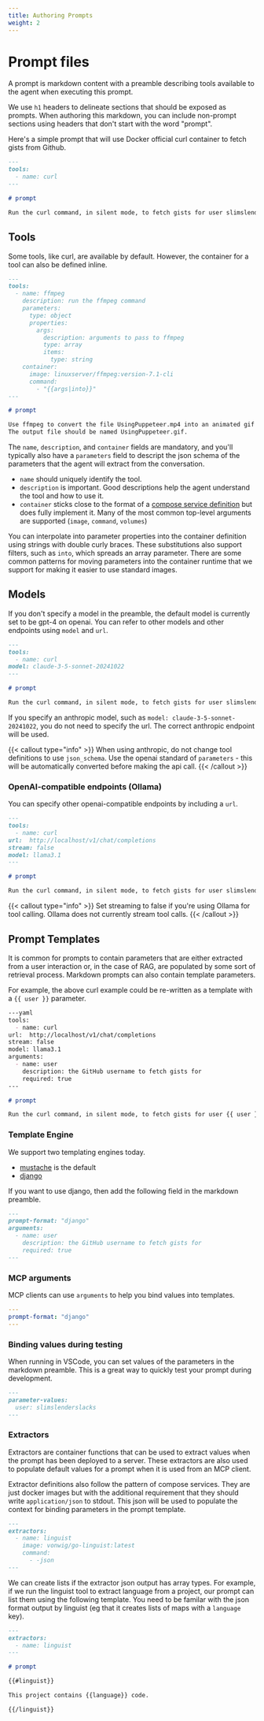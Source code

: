 ```yaml
---
title: Authoring Prompts
weight: 2
---
```


# Prompt files

A prompt is markdown content with a preamble describing tools available to the agent when executing this prompt.

We use `h1` headers to delineate sections that should be exposed as prompts. When authoring this markdown, you can include non-prompt sections 
using headers that don't start with the word "prompt". 

Here's a simple prompt that will use Docker official curl container to fetch gists from Github.


```markdown
---
tools:
  - name: curl
---

# prompt

Run the curl command, in silent mode, to fetch gists for user slimslenderslacks from GitHub.
```

## Tools

Some tools, like curl, are available by default.  However, the container for a tool can also be defined inline.


```markdown
---
tools:
  - name: ffmpeg
    description: run the ffmpeg command
    parameters:
      type: object
      properties:
        args:
          description: arguments to pass to ffmpeg
          type: array
          items:
            type: string
    container:
      image: linuxserver/ffmpeg:version-7.1-cli
      command:
        - "{{args|into}}"
---

# prompt

Use ffmpeg to convert the file UsingPuppeteer.mp4 into an animated gif file at 1 frame per second.
The output file should be named UsingPuppeteer.gif.
```

The `name`, `description`, and `container` fields are mandatory, and you'll typically also have a `parameters` field to descript the json schema
of the parameters that the agent will extract from the conversation.

* `name` should uniquely identify the tool.
* `description` is important. Good descriptions help the agent understand the tool and how to use it.
* `container` sticks close to the format of a [compose service definition](https://docs.docker.com/reference/compose-file/services/) but does
  fully implement it. Many of the most common top-level arguments are supported (`image`, `command`, `volumes`)

You can interpolate into parameter properties into the container definition using strings with double curly braces. These substitutions also
support filters, such as `into`, which spreads an array parameter.  There are some common patterns for moving parameters into the container
runtime that we support for making it easier to use standard images.

## Models

If you don't specify a model in the preamble, the default model is currently set to be gpt-4 on openai. You can refer to other models and 
other endpoints using `model` and `url`.

```markdown
---
tools:
  - name: curl
model: claude-3-5-sonnet-20241022
---

# prompt

Run the curl command, in silent mode, to fetch gists for user slimslenderslacks from GitHub.
```

If you specify an anthropic model, such as `model: claude-3-5-sonnet-20241022`, you do not need to specify the url. The correct anthropic
endpoint will be used.

{{< callout type="info" >}}
When using anthropic, do not change tool definitions to use `json_schema`. Use the openai standard of `parameters` - this will be automatically converted before making the api call.
{{< /callout >}}

### OpenAI-compatible endpoints (Ollama)

You can specify other openai-compatible endpoints by including a `url`.

```markdown
---
tools:
  - name: curl
url:  http://localhost/v1/chat/completions
stream: false
model: llama3.1
---

# prompt

Run the curl command, in silent mode, to fetch gists for user slimslenderslacks from GitHub.
```

{{< callout type="info" >}}
Set streaming to false if you're using Ollama for tool calling. Ollama does not currently stream tool calls.
{{< /callout >}}

## Prompt Templates

It is common for prompts to contain parameters that are either extracted from a user interaction 
or, in the case of RAG, are populated by some sort of retrieval process. Markdown prompts can also
contain template parameters.

For example, the above curl example could be re-written as a template with a ``{{ user }}`` parameter.

```markdown
---yaml
tools:
  - name: curl
url:  http://localhost/v1/chat/completions
stream: false
model: llama3.1
arguments:
  - name: user
    description: the GitHub username to fetch gists for
    required: true
---

# prompt

Run the curl command, in silent mode, to fetch gists for user {{ user }} from GitHub.
```

### Template Engine

We support two templating engines today.

* [mustache](https://mustache.github.io/mustache.5.html) is the default
* [django](https://docs.djangoproject.com/en/5.1/topics/templates/)

If you want to use django, then add the following field in the markdown preamble.

```markdown
---
prompt-format: "django"
arguments:
  - name: user
    description: the GitHub username to fetch gists for
    required: true
---
```

### MCP arguments

MCP clients can use `arguments` to help you bind values into templates.

```yaml
---
prompt-format: "django"
---
```

### Binding values during testing

When running in VSCode, you can set values of the parameters in the markdown preamble. This is
a great way to quickly test your prompt during development.

```markdown
---
parameter-values:
  user: slimslenderslacks
---
```

### Extractors

Extractors are container functions that can be used to extract values when the prompt has been deployed
to a server. These extractors are also used to populate default values for a prompt when it is used from
an MCP client.

Extractor definitions also follow the pattern of compose services. They are just docker images but with 
the additional requirement that they should write `application/json` to stdout. This json will be used to
populate the context for binding parameters in the prompt template.

```markdown
---
extractors:
  - name: linguist
    image: vonwig/go-linguist:latest
    command:
      - -json
---
```

We can create lists if the extractor json output has array types.  For example,
if we run the linguist tool to extract language from a project, our prompt can list
them using the following template.  You need to be familar with the json format output
by linguist (eg that it creates lists of maps with a `language` key).

```markdown
---
extractors:
  - name: linguist 
---

# prompt

{{#linguist}}

This project contains {{language}} code.

{{/linguist}}

```

